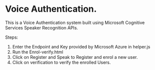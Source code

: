 # Voice Authentication.

This is a Voice Authentication system built using Microsoft Cognitive Services Speaker Recognition APIs.

Steps:
1. Enter the Endpoint and Key provided by Microsoft Azure in helper.js 
2. Run the Enrol-verify.html
3. Click on Register and Speak to Register and enrol a new user.
4. Click on verification to verify the enrolled Users.





